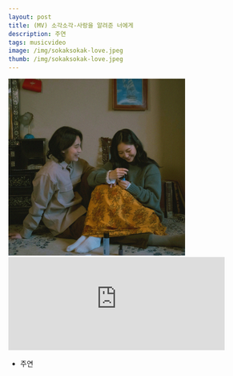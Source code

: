 ```yaml
---
layout: post
title: (MV) 소각소각-사랑을 알려준 너에게
description: 주연
tags: musicvideo
image: /img/sokaksokak-love.jpeg
thumb: /img/sokaksokak-love.jpeg
---
```


<img src="../img/sokaksokak-love.jpeg" width="70%" height="70%">
<iframe width="432" height="185.5" src="https://www.youtube.com/embed/LtfoKCgQCno" title="소각소각 sogak sogak - 사랑을 알려준 너에게 To you, dear Official M/V" frameborder="0" allow="accelerometer; autoplay; clipboard-write; encrypted-media; gyroscope; picture-in-picture; web-share" allowfullscreen></iframe>


- 주연

